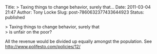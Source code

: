 Title: &gt; Taxing things to change behavior, surely that...
Date: 2011-03-04 21:47
Author: Tony Locke
Slug: post-7860632377433644923
Status: published

&gt; Taxing things to change behavior, surely that  
&gt; is unfair on the poor?  
  
All the revenue would be divided up equally amongst the population. See http://www.polifesto.com/policies/12/
